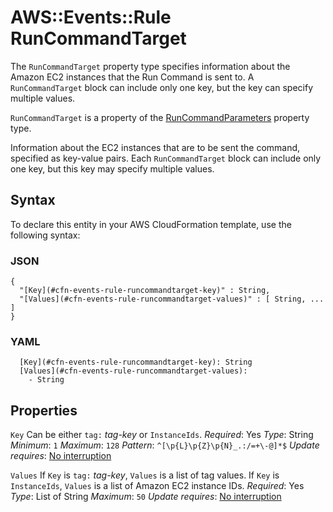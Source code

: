 # AWS::Events::Rule RunCommandTarget<a name="aws-properties-events-rule-runcommandtarget"></a>

The `RunCommandTarget` property type specifies information about the Amazon EC2 instances that the Run Command is sent to\. A `RunCommandTarget` block can include only one key, but the key can specify multiple values\.

 `RunCommandTarget` is a property of the [RunCommandParameters](https://docs.aws.amazon.com/AWSCloudFormation/latest/UserGuide/aws-properties-events-rule-runcommandparameters.html) property type\.

Information about the EC2 instances that are to be sent the command, specified as key\-value pairs\. Each `RunCommandTarget` block can include only one key, but this key may specify multiple values\.

## Syntax<a name="aws-properties-events-rule-runcommandtarget-syntax"></a>

To declare this entity in your AWS CloudFormation template, use the following syntax:

### JSON<a name="aws-properties-events-rule-runcommandtarget-syntax.json"></a>

```
{
  "[Key](#cfn-events-rule-runcommandtarget-key)" : String,
  "[Values](#cfn-events-rule-runcommandtarget-values)" : [ String, ... ]
}
```

### YAML<a name="aws-properties-events-rule-runcommandtarget-syntax.yaml"></a>

```
  [Key](#cfn-events-rule-runcommandtarget-key): String
  [Values](#cfn-events-rule-runcommandtarget-values):
    - String
```

## Properties<a name="aws-properties-events-rule-runcommandtarget-properties"></a>

`Key`  <a name="cfn-events-rule-runcommandtarget-key"></a>
Can be either `tag:` *tag\-key* or `InstanceIds`\.
*Required*: Yes
*Type*: String
*Minimum*: `1`
*Maximum*: `128`
*Pattern*: `^[\p{L}\p{Z}\p{N}_.:/=+\-@]*$`
*Update requires*: [No interruption](https://docs.aws.amazon.com/AWSCloudFormation/latest/UserGuide/using-cfn-updating-stacks-update-behaviors.html#update-no-interrupt)

`Values`  <a name="cfn-events-rule-runcommandtarget-values"></a>
If `Key` is `tag:` *tag\-key*, `Values` is a list of tag values\. If `Key` is `InstanceIds`, `Values` is a list of Amazon EC2 instance IDs\.
*Required*: Yes
*Type*: List of String
*Maximum*: `50`
*Update requires*: [No interruption](https://docs.aws.amazon.com/AWSCloudFormation/latest/UserGuide/using-cfn-updating-stacks-update-behaviors.html#update-no-interrupt)
